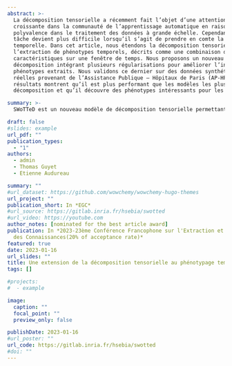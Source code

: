 ```yaml
---
abstract: >-
  La décomposition tensorielle a récemment fait l’objet d’une attention
  croissante dans la communauté de l’apprentissage automatique en raison de sa
  polyvalence dans le traitement des données à grande échelle. Cependant, cette
  tâche devient plus difficile lorsqu’il s’agit de prendre en comte la dimension
  temporelle. Dans cet article, nous étendons la décomposition tensorielle à 
  l’extraction de phénotypes temporels, décrits comme une combinaison de 
  caractéristiques sur une fenêtre de temps. Nous proposons un nouveau modèle de 
  décomposition intégrant plusieurs régularisations pour améliorer l’interprétabilité des
  phénotypes extraits. Nous validons ce dernier sur des données synthétiques et
  réelles provenant de l’Assistance Publique – Hôpitaux de Paris (AP-HP). Les
  résultats montrent qu’il est plus performant que les modèles les plus récents de
  décomposition et qu’il découvre des phénotypes intéressants pour les cliniciens.

summary: >-
  SWoTTeD est un nouveau modèle de décomposition tensorielle permettant l'extraction de motifs temporels.

draft: false
#slides: example
url_pdf: ""
publication_types:
  - "1"
authors:
  - admin
  - Thomas Guyet
  - Etienne Audureau

summary: ""
#url_dataset: https://github.com/wowchemy/wowchemy-hugo-themes
url_project: ""
publication_short: In *EGC*
#url_source: https://gitlab.inria.fr/hsebia/swotted
#url_video: https://youtube.com
author_notes: [nominated for the best article award]
publication: In *2023-23ème Conférence Francophone sur l'Extraction et Gestion
  des Connaissances(20% of acceptance rate)*
featured: true
date: 2023-01-16  
url_slides: ""
title: Une extension de la décomposition tensorielle au phénotypage temporel
tags: []

#projects:
#  - example

image:
  caption: ""
  focal_point: ""
  preview_only: false

publishDate: 2023-01-16
#url_poster: ""
url_code: https://gitlab.inria.fr/hsebia/swotted
#doi: ""
---
```


